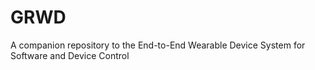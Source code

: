 # GRWD
A companion repository to the End-to-End Wearable Device System for Software and Device Control
